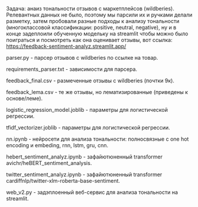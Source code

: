 Задача: анаиз тональности отзывов с маркетплейсов (wildberies).
Релевантных данных не было, поэтому мы парсили их и ручками делали разметку, затем пробовали разные подходы к анализу тональности (многоклассовой классификации: positive, neutral, negative), ну и в конце задеплоили обученную модельку на streamlit чтобы можно было поиграться и посмотреть как она оценивает отзывы, вот ссылка:
https://feedback-sentiment-analyz.streamlit.app/

parser.py - парсер отзывов с wildberies по ссылке на товар.

requirements_parser.txt - зависимости для парсера.

feedback_final.csv - размеченные отзывы с wildberies (почтки 9к).

feedback_lema.csv - те же отзывы, но лематизированные (приведены к основе/леме).

logistic_regression_model.joblib - параметры для логистической регрессии.

tfidf_vectorizer.joblib - параметры для логистической регрессии.

nn.ipynb - нейросети для анализа тональности: полносвязные с one hot encoding и embeding, rnn, lstm, gru, cnn.

hebert_sentiment_analyz.ipynb - зафайютюненный transformer avichr/heBERT_sentiment_analysis.

twitter_sentiment_analyz.ipynb - зафайютюненный transformer cardiffnlp/twitter-xlm-roberta-base-sentiment.

web_v2.py - задэплоенный веб-сервис для анализа тональности на streamlit.
